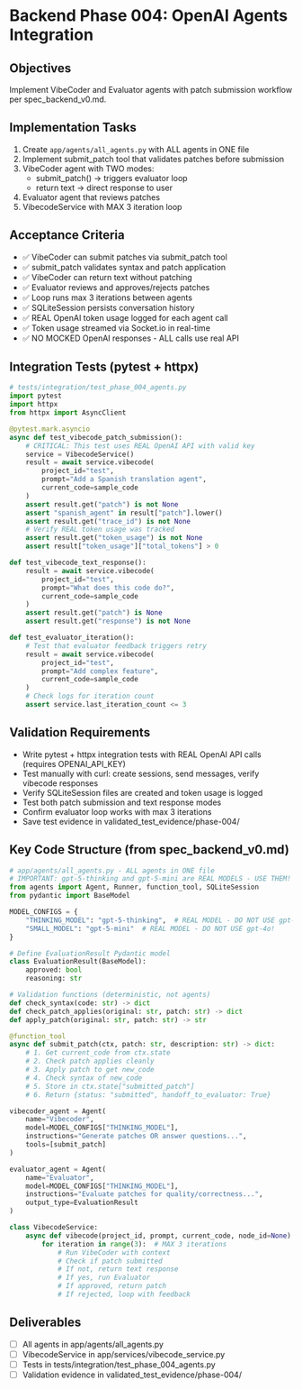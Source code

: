 # Backend Phase 004: OpenAI Agents Integration

## Objectives
Implement VibeCoder and Evaluator agents with patch submission workflow per spec_backend_v0.md.

## Implementation Tasks
1. Create `app/agents/all_agents.py` with ALL agents in ONE file
2. Implement submit_patch tool that validates patches before submission
3. VibeCoder agent with TWO modes:
   - submit_patch() → triggers evaluator loop
   - return text → direct response to user
4. Evaluator agent that reviews patches
5. VibecodeService with MAX 3 iteration loop

## Acceptance Criteria
- ✅ VibeCoder can submit patches via submit_patch tool
- ✅ submit_patch validates syntax and patch application
- ✅ VibeCoder can return text without patching
- ✅ Evaluator reviews and approves/rejects patches
- ✅ Loop runs max 3 iterations between agents
- ✅ SQLiteSession persists conversation history
- ✅ REAL OpenAI token usage logged for each agent call
- ✅ Token usage streamed via Socket.io in real-time
- ✅ NO MOCKED OpenAI responses - ALL calls use real API

## Integration Tests (pytest + httpx)
```python
# tests/integration/test_phase_004_agents.py
import pytest
import httpx
from httpx import AsyncClient

@pytest.mark.asyncio
async def test_vibecode_patch_submission():
    # CRITICAL: This test uses REAL OpenAI API with valid key
    service = VibecodeService()
    result = await service.vibecode(
        project_id="test",
        prompt="Add a Spanish translation agent",
        current_code=sample_code
    )
    assert result.get("patch") is not None
    assert "spanish_agent" in result["patch"].lower()
    assert result.get("trace_id") is not None
    # Verify REAL token usage was tracked
    assert result.get("token_usage") is not None
    assert result["token_usage"]["total_tokens"] > 0

def test_vibecode_text_response():
    result = await service.vibecode(
        project_id="test",
        prompt="What does this code do?",
        current_code=sample_code
    )
    assert result.get("patch") is None
    assert result.get("response") is not None

def test_evaluator_iteration():
    # Test that evaluator feedback triggers retry
    result = await service.vibecode(
        project_id="test",
        prompt="Add complex feature",
        current_code=sample_code
    )
    # Check logs for iteration count
    assert service.last_iteration_count <= 3
```

## Validation Requirements
- Write pytest + httpx integration tests with REAL OpenAI API calls (requires OPENAI_API_KEY)
- Test manually with curl: create sessions, send messages, verify vibecode responses
- Verify SQLiteSession files are created and token usage is logged
- Test both patch submission and text response modes
- Confirm evaluator loop works with max 3 iterations
- Save test evidence in validated_test_evidence/phase-004/

## Key Code Structure (from spec_backend_v0.md)
```python
# app/agents/all_agents.py - ALL agents in ONE file
# IMPORTANT: gpt-5-thinking and gpt-5-mini are REAL MODELS - USE THEM!
from agents import Agent, Runner, function_tool, SQLiteSession
from pydantic import BaseModel

MODEL_CONFIGS = {
    "THINKING_MODEL": "gpt-5-thinking",  # REAL MODEL - DO NOT USE gpt-4o!
    "SMALL_MODEL": "gpt-5-mini"  # REAL MODEL - DO NOT USE gpt-4o!
}

# Define EvaluationResult Pydantic model
class EvaluationResult(BaseModel):
    approved: bool
    reasoning: str

# Validation functions (deterministic, not agents)
def check_syntax(code: str) -> dict
def check_patch_applies(original: str, patch: str) -> dict
def apply_patch(original: str, patch: str) -> str

@function_tool
async def submit_patch(ctx, patch: str, description: str) -> dict:
    # 1. Get current_code from ctx.state
    # 2. Check patch applies cleanly
    # 3. Apply patch to get new_code
    # 4. Check syntax of new_code
    # 5. Store in ctx.state["submitted_patch"]
    # 6. Return {status: "submitted", handoff_to_evaluator: True}

vibecoder_agent = Agent(
    name="Vibecoder",
    model=MODEL_CONFIGS["THINKING_MODEL"],
    instructions="Generate patches OR answer questions...",
    tools=[submit_patch]
)

evaluator_agent = Agent(
    name="Evaluator",
    model=MODEL_CONFIGS["THINKING_MODEL"],
    instructions="Evaluate patches for quality/correctness...",
    output_type=EvaluationResult
)

class VibecodeService:
    async def vibecode(project_id, prompt, current_code, node_id=None):
        for iteration in range(3):  # MAX 3 iterations
            # Run VibeCoder with context
            # Check if patch submitted
            # If not, return text response
            # If yes, run Evaluator
            # If approved, return patch
            # If rejected, loop with feedback
```

## Deliverables
- [ ] All agents in app/agents/all_agents.py
- [ ] VibecodeService in app/services/vibecode_service.py
- [ ] Tests in tests/integration/test_phase_004_agents.py
- [ ] Validation evidence in validated_test_evidence/phase-004/